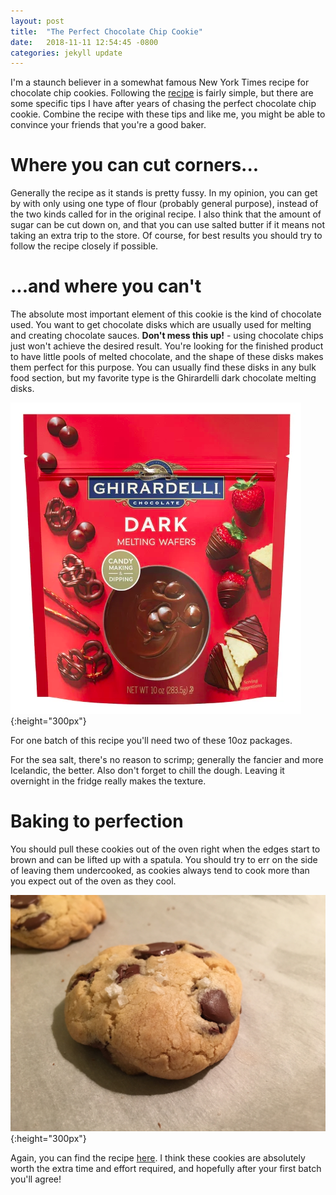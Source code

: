 ```yaml
---
layout: post
title:  "The Perfect Chocolate Chip Cookie"
date:   2018-11-11 12:54:45 -0800
categories: jekyll update
---
```

I'm a staunch believer in a somewhat famous New York Times recipe for chocolate chip cookies. Following the [recipe][nyt-recipe] is fairly simple, but there are some specific tips I have after years of chasing the perfect chocolate chip cookie. Combine the recipe with these tips and like me, you might be able to convince your friends that you're a good baker.

# Where you can cut corners...

Generally the recipe as it stands is pretty fussy. In my opinion, you can get by with only using one type of flour (probably general purpose), instead of the two kinds called for in the original recipe. I also think that the amount of sugar can be cut down on, and that you can use salted butter if it means not taking an extra trip to the store. Of course, for best results you should try to follow the recipe closely if possible.

# ...and where you can't

The absolute most important element of this cookie is the kind of chocolate used. You want to get chocolate disks which are usually used for melting and creating chocolate sauces. **Don't mess this up!** - using chocolate chips just won't achieve the desired result. You're looking for the finished product to have little pools of melted chocolate, and the shape of these disks makes them perfect for this purpose. You can usually find these disks in any bulk food section, but my favorite type is the Ghirardelli dark chocolate melting disks.

![](/assets/the-chocolate-chip-cookie-recipe/disks.png){:height="300px"}

For one batch of this recipe you'll need two of these 10oz packages.

For the sea salt, there's no reason to scrimp; generally the fancier and more Icelandic, the better. Also don't forget to chill the dough. Leaving it overnight in the fridge really makes the texture.

# Baking to perfection

You should pull these cookies out of the oven right when the edges start to brown and can be lifted up with a spatula. You should try to err on the side of leaving them undercooked, as cookies always tend to cook more than you expect out of the oven as they cool.

![](/assets/the-chocolate-chip-cookie-recipe/cookie.jpg){:height="300px"}

Again, you can find the recipe [here][nyt-recipe]. I think these cookies are absolutely worth the extra time and effort required, and hopefully after your first batch you'll agree!

[nyt-recipe]: https://cooking.nytimes.com/recipes/1015819-chocolate-chip-cookies
